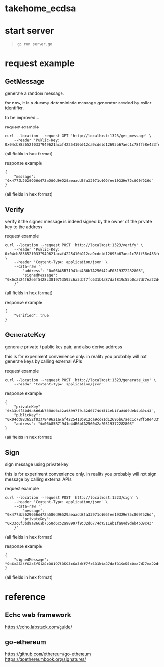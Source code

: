 # takehome_ecdsa

# start server

> `go run server.go`


# request example

## GetMessage

generate a random message.

for now, it is a dummy deterministic message generator seeded by caller identifier.

to be improved...

request example

	curl --location --request GET 'http://localhost:1323/get_message' \
		--header 'Public-Key: 0x04cb883652f0337949621acaf4225410b912ca9cde1d12695b67aec1c78ff58e433fd374dc255833ac295df42f459245e80c389d6016aa62555af2e88c97e4b815'
(all fields in hex format)

response example

	{
		"message": "0x4773b5629666dd72a586d96529aeaadd8fa33971cd66fee19329e75c869f626d"
	}
(all fields in hex format)


## Verify

verify if the signed message is indeed signed by the owner of the private key to the address

request example

	curl --location --request POST 'http://localhost:1323/verify' \
		--header 'Public-Key: 0x04cb883652f0337949621acaf4225410b912ca9cde1d12695b67aec1c78ff58e433fd374dc255833ac295df42f459245e80c389d6016aa62555af2e88c97e4b815' \
		--header 'Content-Type: application/json' \
		--data-raw '{
    		"address": "0x06A85B71941e44B6b7A256042aE0319372282803",
    		"signedMessage": "0x6c2324f62e5f5428c3819753593c6a3ddf7fc631b0a87daf819c55b0ca7d77ea22d44e90d11db9dd06c3e88e89585f438d2b80d48fe7a11c8a4971af6b2a4a5200"
		}'
(all fields in hex format)

response example

	{
	    "verified": true
	}



## GenerateKey
generate private / public key pair, and also derive address

this is for experiment convenience only. in reality you probably will not generate keys by calling external APIs

request example

	curl --location --request POST 'http://localhost:1323/generate_key' \
		--header 'Content-Type: application/json'

response example

	{
	    "privateKey": "0x33c0f3bd9a866ab7558d6c52a98997f9c32d6774d9511eb1fa84d9deb4b39c43",
	    "publicKey": "0x04cb883652f0337949621acaf4225410b912ca9cde1d12695b67aec1c78ff58e433fd374dc255833ac295df42f459245e80c389d6016aa62555af2e88c97e4b815",
	    "address": "0x06A85B71941e44B6b7A256042aE0319372282803"
	}
(all fields in hex format)


## Sign
sign message using private key

this is for experiment convenience only. in reality you probably will not sign message by calling external APIs

request example

	curl --location --request POST 'http://localhost:1323/sign' \
		--header 'Content-Type: application/json' \
		--data-raw '{
    		"message": "0x4773b5629666dd72a586d96529aeaadd8fa33971cd66fee19329e75c869f626d",
    		"privateKey": "0x33c0f3bd9a866ab7558d6c52a98997f9c32d6774d9511eb1fa84d9deb4b39c43"
		}'	
(all fields in hex format)

response example

	{
	    "signedMessage": "0x6c2324f62e5f5428c3819753593c6a3ddf7fc631b0a87daf819c55b0ca7d77ea22d44e90d11db9dd06c3e88e89585f438d2b80d48fe7a11c8a4971af6b2a4a5200"
	}
(all fields in hex format)


# reference
## Echo web framework
https://echo.labstack.com/guide/

## go-ethereum
https://github.com/ethereum/go-ethereum
https://goethereumbook.org/signatures/

